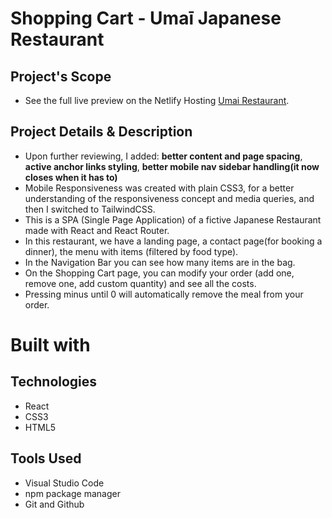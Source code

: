 # Shopping Cart - Umaī Japanese Restaurant

## Project's Scope


- See the full live preview on the Netlify Hosting [Umai Restaurant](https://umai-restaurant.netlify.app/).



## Project Details & Description

- Upon further reviewing, I added: **better content and page spacing**, **active anchor links styling**, **better mobile nav sidebar handling(it now closes when it has to)**
- Mobile Responsiveness was created with plain CSS3, for a better understanding of the responsiveness concept and media queries, and then I switched to TailwindCSS.
- This is a SPA (Single Page Application) of a fictive Japanese Restaurant made with React and React Router.
- In this restaurant, we have a landing page, a contact page(for booking a dinner), the menu with items (filtered by food type).
- In the Navigation Bar you can see how many items are in the bag.
- On the Shopping Cart page, you can modify your order (add one, remove one, add custom quantity) and see all the costs.
- Pressing minus until 0 will automatically remove the meal from your order.


# Built with

## Technologies

- React
- CSS3
- HTML5

## Tools Used

- Visual Studio Code
- npm package manager
- Git and Github


